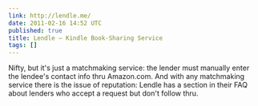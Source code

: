 ```yaml
---
link: http://lendle.me/
date: 2011-02-16 14:52 UTC
published: true
title: Lendle — Kindle Book-Sharing Service
tags: []
---
```


Nifty, but it's just a matchmaking service: the lender must manually enter the lendee's contact info thru Amazon.com. And with any matchmaking service there is the issue of reputation: Lendle has a section in their FAQ about lenders who accept a request but don't follow thru.
